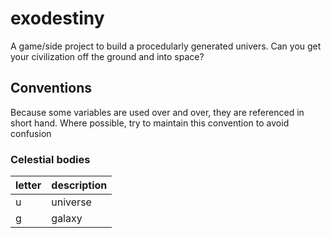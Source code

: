 # exodestiny
A game/side project to build a procedularly generated univers. Can you get your civilization off the ground and into space? 

## Conventions
Because some variables are used over and over, they are referenced in short hand. Where possible, try to maintain this convention to avoid confusion

### Celestial bodies

| letter | description |
|---|---|
| u | universe |
| g | galaxy |
